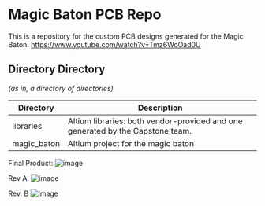 # Magic Baton PCB Repo
This is a repository for the custom PCB designs generated for the Magic Baton.
https://www.youtube.com/watch?v=Tmz6WoOad0U

## Directory Directory
_(as in, a directory of directories)_

| Directory | Description |
| --- | --- |
| libraries | Altium libraries: both vendor-provided and one generated by the Capstone team. |
| magic_baton | Altium project for the magic baton |

Final Product:
![image](https://user-images.githubusercontent.com/32754336/114271862-657afd00-99c8-11eb-8530-0652026e58a3.png)

Rev A.
![image](https://user-images.githubusercontent.com/32754336/114271846-53995a00-99c8-11eb-8d3a-14bc6645e7db.png)

Rev. B
![image](https://user-images.githubusercontent.com/32754336/114271857-5f851c00-99c8-11eb-87bb-d814e67a18d2.png)
